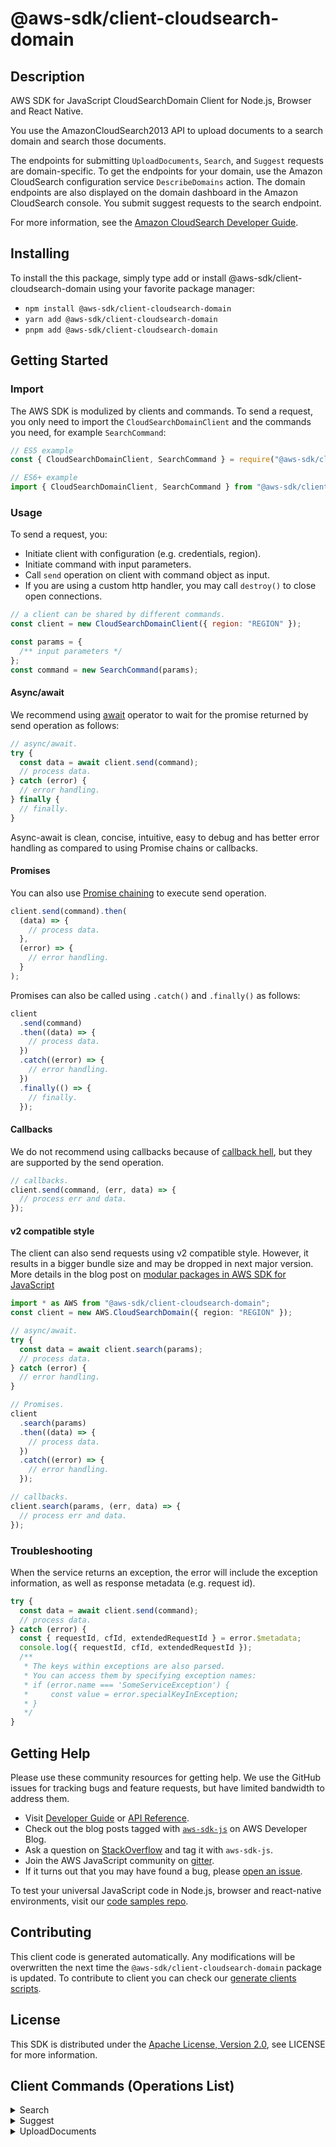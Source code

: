 <!-- generated file, do not edit directly -->

# @aws-sdk/client-cloudsearch-domain

## Description

AWS SDK for JavaScript CloudSearchDomain Client for Node.js, Browser and React Native.

<p>You use the AmazonCloudSearch2013 API to upload documents to a search domain and search those documents. </p>

<p>The endpoints for submitting <code>UploadDocuments</code>, <code>Search</code>, and <code>Suggest</code> requests are domain-specific. To get the endpoints for your domain, use the Amazon CloudSearch configuration service <code>DescribeDomains</code> action. The domain endpoints are also displayed on the domain dashboard in the Amazon CloudSearch console. You submit suggest requests to the search endpoint. </p>
<p>For more information, see the <a href="http://docs.aws.amazon.com/cloudsearch/latest/developerguide">Amazon CloudSearch Developer Guide</a>.</p>

## Installing

To install the this package, simply type add or install @aws-sdk/client-cloudsearch-domain
using your favorite package manager:

- `npm install @aws-sdk/client-cloudsearch-domain`
- `yarn add @aws-sdk/client-cloudsearch-domain`
- `pnpm add @aws-sdk/client-cloudsearch-domain`

## Getting Started

### Import

The AWS SDK is modulized by clients and commands.
To send a request, you only need to import the `CloudSearchDomainClient` and
the commands you need, for example `SearchCommand`:

```js
// ES5 example
const { CloudSearchDomainClient, SearchCommand } = require("@aws-sdk/client-cloudsearch-domain");
```

```ts
// ES6+ example
import { CloudSearchDomainClient, SearchCommand } from "@aws-sdk/client-cloudsearch-domain";
```

### Usage

To send a request, you:

- Initiate client with configuration (e.g. credentials, region).
- Initiate command with input parameters.
- Call `send` operation on client with command object as input.
- If you are using a custom http handler, you may call `destroy()` to close open connections.

```js
// a client can be shared by different commands.
const client = new CloudSearchDomainClient({ region: "REGION" });

const params = {
  /** input parameters */
};
const command = new SearchCommand(params);
```

#### Async/await

We recommend using [await](https://developer.mozilla.org/en-US/docs/Web/JavaScript/Reference/Operators/await)
operator to wait for the promise returned by send operation as follows:

```js
// async/await.
try {
  const data = await client.send(command);
  // process data.
} catch (error) {
  // error handling.
} finally {
  // finally.
}
```

Async-await is clean, concise, intuitive, easy to debug and has better error handling
as compared to using Promise chains or callbacks.

#### Promises

You can also use [Promise chaining](https://developer.mozilla.org/en-US/docs/Web/JavaScript/Guide/Using_promises#chaining)
to execute send operation.

```js
client.send(command).then(
  (data) => {
    // process data.
  },
  (error) => {
    // error handling.
  }
);
```

Promises can also be called using `.catch()` and `.finally()` as follows:

```js
client
  .send(command)
  .then((data) => {
    // process data.
  })
  .catch((error) => {
    // error handling.
  })
  .finally(() => {
    // finally.
  });
```

#### Callbacks

We do not recommend using callbacks because of [callback hell](http://callbackhell.com/),
but they are supported by the send operation.

```js
// callbacks.
client.send(command, (err, data) => {
  // process err and data.
});
```

#### v2 compatible style

The client can also send requests using v2 compatible style.
However, it results in a bigger bundle size and may be dropped in next major version. More details in the blog post
on [modular packages in AWS SDK for JavaScript](https://aws.amazon.com/blogs/developer/modular-packages-in-aws-sdk-for-javascript/)

```ts
import * as AWS from "@aws-sdk/client-cloudsearch-domain";
const client = new AWS.CloudSearchDomain({ region: "REGION" });

// async/await.
try {
  const data = await client.search(params);
  // process data.
} catch (error) {
  // error handling.
}

// Promises.
client
  .search(params)
  .then((data) => {
    // process data.
  })
  .catch((error) => {
    // error handling.
  });

// callbacks.
client.search(params, (err, data) => {
  // process err and data.
});
```

### Troubleshooting

When the service returns an exception, the error will include the exception information,
as well as response metadata (e.g. request id).

```js
try {
  const data = await client.send(command);
  // process data.
} catch (error) {
  const { requestId, cfId, extendedRequestId } = error.$metadata;
  console.log({ requestId, cfId, extendedRequestId });
  /**
   * The keys within exceptions are also parsed.
   * You can access them by specifying exception names:
   * if (error.name === 'SomeServiceException') {
   *     const value = error.specialKeyInException;
   * }
   */
}
```

## Getting Help

Please use these community resources for getting help.
We use the GitHub issues for tracking bugs and feature requests, but have limited bandwidth to address them.

- Visit [Developer Guide](https://docs.aws.amazon.com/sdk-for-javascript/v3/developer-guide/welcome.html)
  or [API Reference](https://docs.aws.amazon.com/AWSJavaScriptSDK/v3/latest/index.html).
- Check out the blog posts tagged with [`aws-sdk-js`](https://aws.amazon.com/blogs/developer/tag/aws-sdk-js/)
  on AWS Developer Blog.
- Ask a question on [StackOverflow](https://stackoverflow.com/questions/tagged/aws-sdk-js) and tag it with `aws-sdk-js`.
- Join the AWS JavaScript community on [gitter](https://gitter.im/aws/aws-sdk-js-v3).
- If it turns out that you may have found a bug, please [open an issue](https://github.com/aws/aws-sdk-js-v3/issues/new/choose).

To test your universal JavaScript code in Node.js, browser and react-native environments,
visit our [code samples repo](https://github.com/aws-samples/aws-sdk-js-tests).

## Contributing

This client code is generated automatically. Any modifications will be overwritten the next time the `@aws-sdk/client-cloudsearch-domain` package is updated.
To contribute to client you can check our [generate clients scripts](https://github.com/aws/aws-sdk-js-v3/tree/main/scripts/generate-clients).

## License

This SDK is distributed under the
[Apache License, Version 2.0](http://www.apache.org/licenses/LICENSE-2.0),
see LICENSE for more information.

## Client Commands (Operations List)

<details>
<summary>
Search
</summary>

[Command API Reference](https://docs.aws.amazon.com/AWSJavaScriptSDK/v3/latest/client/cloudsearch-domain/command/SearchCommand/) / [Input](https://docs.aws.amazon.com/AWSJavaScriptSDK/v3/latest/Package/-aws-sdk-client-cloudsearch-domain/Interface/SearchCommandInput/) / [Output](https://docs.aws.amazon.com/AWSJavaScriptSDK/v3/latest/Package/-aws-sdk-client-cloudsearch-domain/Interface/SearchCommandOutput/)

</details>
<details>
<summary>
Suggest
</summary>

[Command API Reference](https://docs.aws.amazon.com/AWSJavaScriptSDK/v3/latest/client/cloudsearch-domain/command/SuggestCommand/) / [Input](https://docs.aws.amazon.com/AWSJavaScriptSDK/v3/latest/Package/-aws-sdk-client-cloudsearch-domain/Interface/SuggestCommandInput/) / [Output](https://docs.aws.amazon.com/AWSJavaScriptSDK/v3/latest/Package/-aws-sdk-client-cloudsearch-domain/Interface/SuggestCommandOutput/)

</details>
<details>
<summary>
UploadDocuments
</summary>

[Command API Reference](https://docs.aws.amazon.com/AWSJavaScriptSDK/v3/latest/client/cloudsearch-domain/command/UploadDocumentsCommand/) / [Input](https://docs.aws.amazon.com/AWSJavaScriptSDK/v3/latest/Package/-aws-sdk-client-cloudsearch-domain/Interface/UploadDocumentsCommandInput/) / [Output](https://docs.aws.amazon.com/AWSJavaScriptSDK/v3/latest/Package/-aws-sdk-client-cloudsearch-domain/Interface/UploadDocumentsCommandOutput/)

</details>
